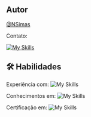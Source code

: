 
## Autor

[@NSimas](https://github.com/NSimas)

Contato:

[![My Skills](https://skillicons.dev/icons?i=linkedin)](https://www.linkedin.com/in/neliasimas/)




## 🛠 Habilidades

Experiência com:
![My Skills](https://skillicons.dev/icons?i=cs,dotnet,html,js,visualstudio)

Conhecimentos em:
![My Skills](https://skillicons.dev/icons?i=py,vscode)

Certificação em:
![My Skills](https://skillicons.dev/icons?i=aws)


